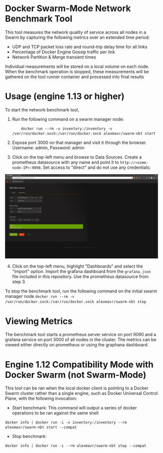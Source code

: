 Docker Swarm-Mode Network Benchmark Tool
=======================================

This tool measures the network quality of service across all nodes in a Swarm by
capturing the following metrics over an extended time period:
- UDP and TCP packet loss rate and round-trip delay time for all links
- Percentage of Docker Engine Gossip traffic per link
- Network Partition & Merge transient times

Individual measurements will be stored on a local volume on each node. When the
benchmark operation is stopped, these measurements will be gathered on the tool
runner container and processed into final results

Usage (engine 1.13 or higher)
=============================

To start the network benchmark tool, 

1) Run the following command on a swarm manager node:
	```
		docker run --rm -v inventory:/inventory -v /var/run/docker.sock:/var/run/docker.sock alexmavr/swarm-nbt start
	```

2) Expose port 3000 on that manager and visit it through the browser. Username:
admin, Password: admin

3) Click on the top-left menu and browse to Data Sources. Create a prometheus
datasource with any name and point it to `http://<some-node-IP>:9090`. Set
access to "direct" and do not use any credentials:

![Data Source Configuration](./datasource.png) 

4) Click on the top-left menu, highlight "Dashboards" and select the "Import"
option. Import the grafana dashboard from the `grafana.json` file included in
this repository. Use the prometheus datasource from step 3.

To stop the benchmark tool, run the following command on the initial swarm
manager node
	```
		docker run --rm -v /var/run/docker.sock:/var/run/docker.sock alexmavr/swarm-nbt stop  
	```

Viewing Metrics 
===============

The benchmark tool starts a prometheus server service on port 9090 and a grafana
service on port 3000 of all nodes in the cluster. The metrics can be viewed
either directly on prometheus or using the graphana dashboard.

Engine 1.12 Compatibility Mode with Docker Swarm (not Swarm-Mode)
====================================================

This tool can be ran when the local docker client is pointing to a Docker Swarm
cluster rather than a single engine, such as Docker Universal Control Plane,
with the following invocation:

* Start benchmark: This command will output a series of docker operations to be
  ran against the same shell
```
docker info | docker run -i -v inventory:/inventory --rm alexmavr/swarm-nbt start --compat
```

* Stop benchmark: 
```
docker info | docker run -i --rm alexmavr/swarm-nbt stop --compat
```




